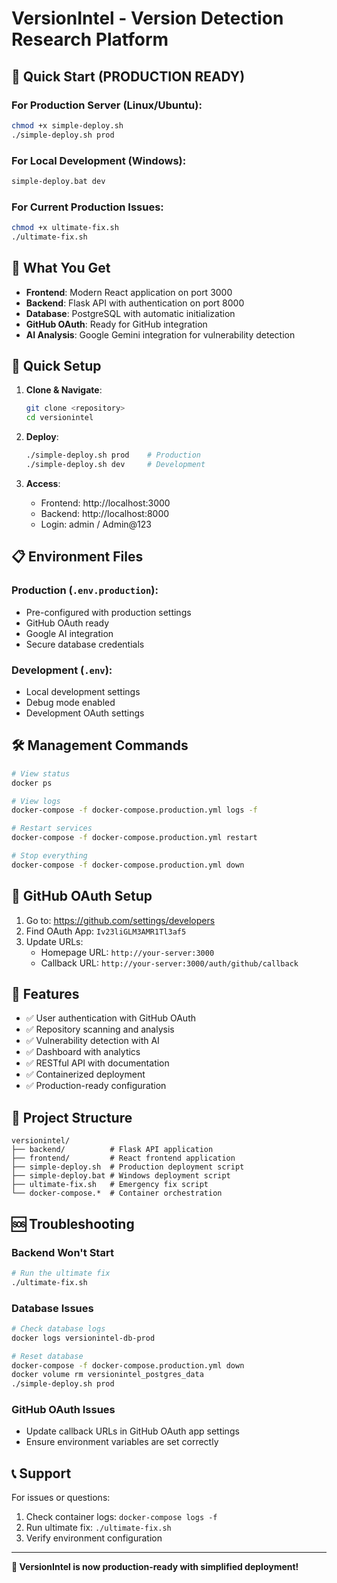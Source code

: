 # VersionIntel - Version Detection Research Platform

## 🚀 Quick Start (PRODUCTION READY)

### For Production Server (Linux/Ubuntu):
```bash
chmod +x simple-deploy.sh
./simple-deploy.sh prod
```

### For Local Development (Windows):
```cmd
simple-deploy.bat dev
```

### For Current Production Issues:
```bash
chmod +x ultimate-fix.sh
./ultimate-fix.sh
```

## 🎯 What You Get

- **Frontend**: Modern React application on port 3000
- **Backend**: Flask API with authentication on port 8000  
- **Database**: PostgreSQL with automatic initialization
- **GitHub OAuth**: Ready for GitHub integration
- **AI Analysis**: Google Gemini integration for vulnerability detection

## 🔧 Quick Setup

1. **Clone & Navigate**:
   ```bash
   git clone <repository>
   cd versionintel
   ```

2. **Deploy**:
   ```bash
   ./simple-deploy.sh prod    # Production
   ./simple-deploy.sh dev     # Development
   ```

3. **Access**:
   - Frontend: http://localhost:3000
   - Backend: http://localhost:8000
   - Login: admin / Admin@123

## 📋 Environment Files

### Production (`.env.production`):
- Pre-configured with production settings
- GitHub OAuth ready
- Google AI integration
- Secure database credentials

### Development (`.env`):
- Local development settings
- Debug mode enabled
- Development OAuth settings

## 🛠️ Management Commands

```bash
# View status
docker ps

# View logs
docker-compose -f docker-compose.production.yml logs -f

# Restart services
docker-compose -f docker-compose.production.yml restart

# Stop everything
docker-compose -f docker-compose.production.yml down
```

## 🔐 GitHub OAuth Setup

1. Go to: https://github.com/settings/developers
2. Find OAuth App: `Iv23liGLM3AMR1Tl3af5`
3. Update URLs:
   - Homepage URL: `http://your-server:3000`
   - Callback URL: `http://your-server:3000/auth/github/callback`

## 🎯 Features

- ✅ User authentication with GitHub OAuth
- ✅ Repository scanning and analysis
- ✅ Vulnerability detection with AI
- ✅ Dashboard with analytics
- ✅ RESTful API with documentation
- ✅ Containerized deployment
- ✅ Production-ready configuration

## 📁 Project Structure

```
versionintel/
├── backend/          # Flask API application
├── frontend/         # React frontend application
├── simple-deploy.sh  # Production deployment script
├── simple-deploy.bat # Windows deployment script
├── ultimate-fix.sh   # Emergency fix script
└── docker-compose.*  # Container orchestration
```

## 🆘 Troubleshooting

### Backend Won't Start
```bash
# Run the ultimate fix
./ultimate-fix.sh
```

### Database Issues
```bash
# Check database logs
docker logs versionintel-db-prod

# Reset database
docker-compose -f docker-compose.production.yml down
docker volume rm versionintel_postgres_data
./simple-deploy.sh prod
```

### GitHub OAuth Issues
- Update callback URLs in GitHub OAuth app settings
- Ensure environment variables are set correctly

## 📞 Support

For issues or questions:
1. Check container logs: `docker-compose logs -f`
2. Run ultimate fix: `./ultimate-fix.sh`
3. Verify environment configuration

---

**🎉 VersionIntel is now production-ready with simplified deployment!**